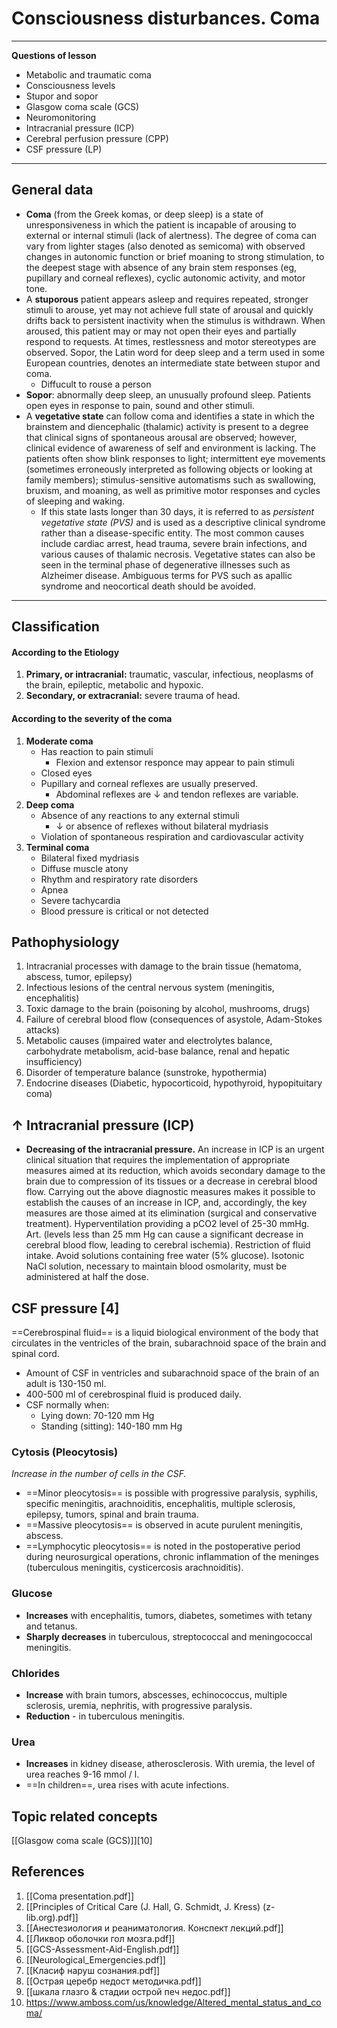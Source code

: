 # Consciousness disturbances. Coma
---
**Questions of lesson**
- Metabolic and traumatic coma
- Consciousness levels
- Stupor and sopor
- Glasgow coma scale (GCS)
- Neuromonitoring
- Intracranial pressure (ICP)
- Cerebral perfusion pressure (CPP)
- CSF pressure (LP)
---
## General data
- **Coma** (from the Greek komas, or deep sleep) is a state of unresponsiveness in which the patient is incapable of arousing to external or internal stimuli (lack of alertness). The degree of coma can vary from lighter stages (also denoted as semicoma) with observed changes in autonomic function or brief moaning to strong stimulation, to the deepest stage with absence of any brain stem responses (eg, pupillary and corneal reflexes), cyclic autonomic activity, and motor tone.
- A **stuporous** patient appears asleep and requires repeated, stronger stimuli to arouse, yet may not achieve full state of arousal and quickly drifts back to persistent inactivity when the stimulus is withdrawn. When aroused, this patient may or may not open their eyes and partially respond to requests. At times, restlessness and motor stereotypes are observed. Sopor, the Latin word for deep sleep and a term used in some European countries, denotes an intermediate state between stupor and coma.
	- Diffucult to rouse a person
- **Sopor**: abnormally deep sleep, an unusually profound sleep. Patients open eyes in response to pain, sound and other stimuli. 
- A **vegetative state** can follow coma and identifies a state in which the brainstem and diencephalic (thalamic) activity is present to a degree that clinical signs of spontaneous arousal are observed; however, clinical evidence of awareness of self and environment is lacking. The patients often show blink responses to light; intermittent eye movements (sometimes erroneously interpreted as following objects or looking at family members); stimulus-sensitive automatisms such as swallowing, bruxism, and moaning, as well as primitive motor responses and cycles of sleeping and waking.
	- If this state lasts longer than 30 days, it is referred to as *persistent vegetative state (PVS)* and is used as a descriptive clinical syndrome rather than a disease-specific entity. The most common causes include cardiac arrest, head trauma, severe brain infections, and various causes of thalamic necrosis. Vegetative states can also be seen in the terminal phase of degenerative illnesses such as Alzheimer disease. Ambiguous terms for PVS such as apallic syndrome and neocortical death should be avoided.
---
## Classification
#### According to the Etiology
1. **Primary, or intracranial:** traumatic, vascular, infectious, neoplasms of the brain, epileptic, metabolic and hypoxic.
2. **Secondary, or extracranial:** severe trauma of head.
#### According to the severity of the coma
1. **Moderate coma**
	- Has reaction to pain stimuli
		- Flexion and extensor responce may appear to pain stimuli
	- Closed eyes
	- Pupillary and corneal reflexes are usually preserved.
		- Abdominal reflexes are ↓ and tendon reflexes are variable.
2. **Deep coma**
	- Absence of any reactions to any external stimuli
		- ↓ or absence of reflexes without bilateral mydriasis
	- Violation of spontaneous respiration and cardiovascular activity
3. **Terminal coma**
	- Bilateral fixed mydriasis
	- Diffuse muscle atony
	- Rhythm and respiratory rate disorders
	- Apnea
	- Severe tachycardia
	- Blood pressure is critical or not detected

## Pathophysiology
1. Intracranial processes with damage to the brain tissue (hematoma, abscess, tumor, epilepsy)
2. Infectious lesions of the central nervous system (meningitis, encephalitis)
3. Toxic damage to the brain (poisoning by alcohol, mushrooms, drugs)
4. Failure of cerebral blood flow (consequences of asystole, Adam-Stokes attacks)
5. Metabolic causes (impaired water and electrolytes balance, carbohydrate metabolism, acid-base balance, renal and hepatic insufficiency)
6. Disorder of temperature balance (sunstroke, hypothermia)
7. Endocrine diseases (Diabetic, hypocorticoid, hypothyroid, hypopituitary coma)
## ↑ Intracranial pressure (ICP)
- **Decreasing of the intracranial pressure.** An increase in ICP is an urgent clinical situation that requires the implementation of appropriate measures aimed at its reduction, which avoids secondary damage to the brain due to compression of its tissues or a decrease in cerebral blood flow. Carrying out the above diagnostic measures makes it possible to establish the causes of an increase in ICP, and, accordingly, the key measures are those aimed at its elimination (surgical and conservative treatment). Hyperventilation providing a pCO2 level of 25-30 mmHg. Art. (levels less than 25 mm Hg can cause a significant decrease in cerebral blood flow, leading to cerebral ischemia). Restriction of fluid intake. Avoid solutions containing free water (5% glucose). Isotonic NaCl solution, necessary to maintain blood osmolarity, must be administered at half the dose.

## CSF pressure [4]
==Cerebrospinal fluid== is a liquid biological environment of the body that circulates in the ventricles of the brain, subarachnoid space of the brain and spinal cord.
- Amount of CSF in ventricles and subarachnoid space of the brain of an adult is 130-150 ml.
- 400-500 ml of cerebrospinal fluid is produced daily.
- CSF normally when:
	- Lying down: 70-120 mm Hg
	- Standing (sitting): 140-180 mm Hg
### Cytosis (Pleocytosis)
*Increase in the number of cells in the CSF.*
- ==Minor pleocytosis== is possible with progressive paralysis, syphilis, specific meningitis, arachnoiditis, encephalitis, multiple sclerosis, epilepsy, tumors, spinal and brain trauma.
- ==Massive pleocytosis== is observed in acute purulent meningitis, abscess.
- ==Lymphocytic pleocytosis== is noted in the postoperative period during neurosurgical operations, chronic inflammation of the meninges (tuberculous meningitis, cysticercosis arachnoiditis).
### Glucose
- **Increases** with encephalitis, tumors, diabetes, sometimes with tetany and tetanus.
- **Sharply decreases** in tuberculous, streptococcal and meningococcal meningitis.
### Chlorides
- **Increase** with brain tumors, abscesses, echinococcus, multiple sclerosis, uremia, nephritis, with progressive paralysis.
- **Reduction** - in tuberculous meningitis.
### Urea
- **Increases** in kidney disease, atherosclerosis. With uremia, the level of urea reaches 9-16 mmol / l. 
- ==In children==, urea rises with acute infections.

## Topic related concepts
[[Glasgow coma scale (GCS)]][10]

## References
1. [[Coma presentation.pdf]]
2. [[Principles of Critical Care (J. Hall, G. Schmidt, J. Kress) (z-lib.org).pdf]]
3. [[Анестезиология и реаниматология. Конспект лекций.pdf]]
4. [[Ликвор  оболочки гол мозга.pdf]]
5. [[GCS-Assessment-Aid-English.pdf]]
6. [[Neurological_Emergencies.pdf]]
7. [[Класиф наруш сознания.pdf]]
8. [[Острая церебр недост методичка.pdf]]
9. [[шкала глазго & стадии острой печ недос.pdf]]
10. https://www.amboss.com/us/knowledge/Altered_mental_status_and_coma/
